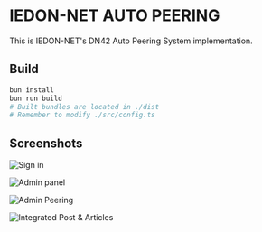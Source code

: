 # IEDON-NET AUTO PEERING

This is IEDON-NET's DN42 Auto Peering System implementation.

## Build

```bash
bun install
bun run build
# Built bundles are located in ./dist
# Remember to modify ./src/config.ts
```

## Screenshots

![Sign in](./screenshots/1.png)

![Admin panel](./screenshots/2.png)

![Admin Peering](./screenshots/3.png)

![Integrated Post & Articles](./screenshots/0.png)
